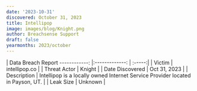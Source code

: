 ```yaml
---
date: '2023-10-31'
discovered: October 31, 2023
title: Intellipop
image: images/blog/Knight.png
author: Breachsense Support
draft: false
yearmonths: 2023/october
---
```



| Data Breach Report
------------:     |:-------------:    | :-----:|
| Victim      | intellipop.co      | 
| Threat Actor      | Knight      | 
| Date Discovered      | Oct 31, 2023      | 
| Description      | Intellipop is a locally owned Internet Service Provider located in Payson, UT.      | 
| Leak Size      | Unknown      | 

